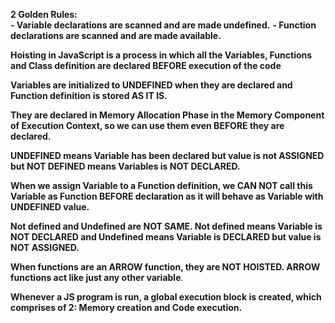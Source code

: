 **2 Golden Rules:**  
**- Variable declarations are scanned and are made undefined.**
 **- Function declarations are scanned and are made available.**

 **Hoisting in JavaScript is a process in which all the Variables, Functions and Class definition are declared BEFORE execution of the code** 

**Variables are initialized to UNDEFINED when they are declared and Function definition is stored AS IT IS.**

**They are declared in Memory Allocation Phase in the Memory Component of Execution Context, so we can use them even BEFORE they are declared.**

**UNDEFINED means Variable has been declared but value is not ASSIGNED but NOT DEFINED means Variables is NOT DECLARED.**

**When we assign Variable to a Function definition, we CAN NOT call this Variable as Function BEFORE declaration as it will behave as Variable with UNDEFINED value.**

**Not defined and Undefined are NOT SAME. Not defined means Variable is NOT DECLARED and Undefined means Variable is DECLARED but value is NOT ASSIGNED.** 

**When functions are an ARROW function, they are NOT HOISTED. ARROW functions act like just any other variable**.

**Whenever a JS program is run, a global execution block is created, which comprises of 2: Memory creation and Code execution.**
